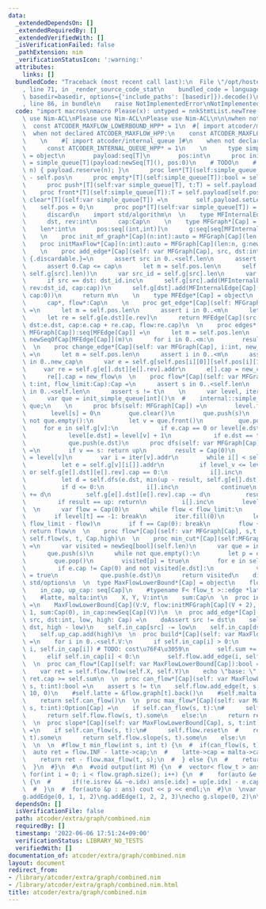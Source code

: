 ```yaml
---
data:
  _extendedDependsOn: []
  _extendedRequiredBy: []
  _extendedVerifiedWith: []
  _isVerificationFailed: false
  _pathExtension: nim
  _verificationStatusIcon: ':warning:'
  attributes:
    links: []
  bundledCode: "Traceback (most recent call last):\n  File \"/opt/hostedtoolcache/Python/3.10.4/x64/lib/python3.10/site-packages/onlinejudge_verify/documentation/build.py\"\
    , line 71, in _render_source_code_stat\n    bundled_code = language.bundle(stat.path,\
    \ basedir=basedir, options={'include_paths': [basedir]}).decode()\n  File \"/opt/hostedtoolcache/Python/3.10.4/x64/lib/python3.10/site-packages/onlinejudge_verify/languages/nim.py\"\
    , line 86, in bundle\n    raise NotImplementedError\nNotImplementedError\n"
  code: "import macros\nmacro Please(x): untyped = nnkStmtList.newTree()\n\nPlease\
    \ use Nim-ACL\nPlease use Nim-ACL\nPlease use Nim-ACL\n\n\nwhen not declared ATCODER_MAXFLOW_LOWERBOUND_HPP:\n\
    \  const ATCODER_MAXFLOW_LOWERBOUND_HPP* = 1\n  #[ import atcoder/maxflow ]#\n\
    \  when not declared ATCODER_MAXFLOW_HPP:\n    const ATCODER_MAXFLOW_HPP* = 1\n\
    \    \n    #[ import atcoder/internal_queue ]#\n    when not declared ATCODER_INTERNAL_QUEUE_HPP:\n\
    \      const ATCODER_INTERNAL_QUEUE_HPP* = 1\n    \n      type simple_queue[T]\
    \ = object\n        payload:seq[T]\n        pos:int\n      proc init_simple_queue*[T]():auto\
    \ = simple_queue[T](payload:newSeq[T](), pos:0)\n    # TODO\n    #      void reserve(int\
    \ n) { payload.reserve(n); }\n      proc len*[T](self:simple_queue[T]):int = self.payload.len\
    \ - self.pos\n      proc empty*[T](self:simple_queue[T]):bool = self.pos == self.payload.len\n\
    \      proc push*[T](self:var simple_queue[T], t:T) = self.payload.add(t)\n  \
    \    proc front*[T](self:simple_queue[T]):T = self.payload[self.pos]\n      proc\
    \ clear*[T](self:var simple_queue[T]) =\n        self.payload.setLen(0)\n    \
    \    self.pos = 0;\n      proc pop*[T](self:var simple_queue[T]) = self.pos.inc\n\
    \      discard\n    import std/algorithm\n  \n    type MFInternalEdge[Cap] = object\n\
    \      dst, rev:int\n      cap:Cap\n    \n    type MFGraph*[Cap] = object\n  \
    \    len*:int\n      pos:seq[(int,int)]\n      g:seq[seq[MFInternalEdge[Cap]]]\n\
    \    \n    proc init_mf_graph*[Cap](n:int):auto = MFGraph[Cap](len:n, g:newSeq[seq[MFInternalEdge[Cap]]](n))\n\
    \    proc initMaxFlow*[Cap](n:int):auto = MFGraph[Cap](len:n, g:newSeq[seq[MFInternalEdge[Cap]]](n))\n\
    \    \n    proc add_edge*[Cap](self: var MFGraph[Cap], src, dst:int, cap:Cap):int\
    \ {.discardable.}=\n      assert src in 0..<self.len\n      assert dst in 0..<self.len\n\
    \      assert 0.Cap <= cap\n      let m = self.pos.len\n      self.pos.add((src,\
    \ self.g[src].len))\n      var src_id = self.g[src].len\n      var dst_id = self.g[dst].len\n\
    \      if src == dst: dst_id.inc\n      self.g[src].add(MFInternalEdge[Cap](dst:dst,\
    \ rev:dst_id, cap:cap))\n      self.g[dst].add(MFInternalEdge[Cap](dst:src, rev:src_id,\
    \ cap:0))\n      return m\n    \n    type MFEdge*[Cap] = object\n      src*, dst*:int\n\
    \      cap*, flow*:Cap\n    \n    proc get_edge*[Cap](self: MFGraph[Cap], i:int):MFEdge[Cap]\
    \ =\n      let m = self.pos.len\n      assert i in 0..<m\n      let e = self.g[self.pos[i][0]][self.pos[i][1]]\n\
    \      let re = self.g[e.dst][e.rev]\n      return MFEdge[Cap](src:self.pos[i][0],\
    \ dst:e.dst, cap:e.cap + re.cap, flow:re.cap)\n  \n    proc edges*[Cap](self:\
    \ MFGraph[Cap]):seq[MFEdge[Cap]] =\n      let m = self.pos.len\n      result =\
    \ newSeqOfCap[MFEdge[Cap]](m)\n      for i in 0..<m:\n        result.add(self.get_edge(i))\n\
    \  \n    proc change_edge*[Cap](self: var MFGraph[Cap], i:int, new_cap, new_flow:Cap)\
    \ =\n      let m = self.pos.len\n      assert i in 0..<m\n      assert new_flow\
    \ in 0..new_cap\n      var e = self.g[self.pos[i][0]][self.pos[i][1]].addr\n \
    \     var re = self.g[e[].dst][e[].rev].addr\n      e[].cap = new_cap - new_flow\n\
    \      re[].cap = new_flow\n  \n    proc flow*[Cap](self: var MFGraph[Cap], s,\
    \ t:int, flow_limit:Cap):Cap =\n      assert s in 0..<self.len\n      assert t\
    \ in 0..<self.len\n      assert s != t\n    \n      var level, iter = newSeq[int](self.len)\n\
    \      var que = init_simple_queue[int]()\n  #    internal::simple_queue<int>\
    \ que;\n    \n      proc bfs(self: MFGraph[Cap]) =\n        level.fill(-1)\n \
    \       level[s] = 0\n        que.clear()\n        que.push(s)\n        while\
    \ not que.empty():\n          let v = que.front()\n          que.pop()\n     \
    \     for e in self.g[v]:\n            if e.cap == 0 or level[e.dst] >= 0: continue\n\
    \            level[e.dst] = level[v] + 1\n            if e.dst == t: return\n\
    \            que.push(e.dst)\n      proc dfs(self: var MFGraph[Cap], v:int, up:Cap):Cap\
    \ =\n        if v == s: return up\n        result = Cap(0)\n        let level_v\
    \ = level[v]\n        var i = iter[v].addr\n        while i[] < self.g[v].len:\n\
    \          let e = self.g[v][i[]].addr\n          if level_v <= level[e[].dst]\
    \ or self.g[e[].dst][e[].rev].cap == 0:\n            i[].inc\n            continue\n\
    \          let d = self.dfs(e.dst, min(up - result, self.g[e[].dst][e[].rev].cap))\n\
    \          if d <= 0:\n            i[].inc\n            continue\n          self.g[v][i[]].cap\
    \ += d\n          self.g[e[].dst][e[].rev].cap -= d\n          result += d\n \
    \         if result == up: return\n          i[].inc\n        level[v] = self.len\n\
    \  \n      var flow = Cap(0)\n      while flow < flow_limit:\n        self.bfs()\n\
    \        if level[t] == -1: break\n        iter.fill(0)\n        let f = self.dfs(t,\
    \ flow_limit - flow)\n        if f == Cap(0): break\n        flow += f\n     \
    \ return flow\n  \n    proc flow*[Cap](self: var MFGraph[Cap], s,t:int):auto =\
    \ self.flow(s, t, Cap.high)\n  \n    proc min_cut*[Cap](self:MFGraph[Cap], s:int):seq[bool]\
    \ =\n      var visited = newSeq[bool](self.len)\n      var que = init_simple_queue[int]()\n\
    \      que.push(s)\n      while not que.empty():\n        let p = que.front()\n\
    \        que.pop()\n        visited[p] = true\n        for e in self.g[p]:\n \
    \         if e.cap != Cap(0) and not visited[e.dst]:\n            visited[e.dst]\
    \ = true\n            que.push(e.dst)\n      return visited\n    discard\n  import\
    \ std/options\n  \n  type MaxFlowLowerBound*[Cap] = object\n    flow: MFGraph[Cap]\n\
    \    in_cap, up_cap: seq[Cap]\n    #typename F< flow_t >::edge *latte, *malta;\n\
    \    #latte, malta:int\n    X, Y, V:int\n    sum:Cap\n  \n  proc initMaxFlowLowerBound*[Cap](V:int):MaxFlowLowerBound[Cap]\
    \ =\n    MaxFlowLowerBound[Cap](V:V, flow:initMFGraph[Cap](V + 2), X:V, Y:V +\
    \ 1, sum:Cap(0), in_cap:newSeq[Cap](V))\n  \n  proc add_edge*[Cap](self: var MaxFlowLowerBound[Cap],\
    \ src, dst:int, low, high: Cap) =\n    doAssert src != dst\n    self.flow.add_edge(src,\
    \ dst, high - low)\n    self.in_cap[src] -= low\n    self.in_cap[dst] += low\n\
    \    self.up_cap.add(high)\n  \n  proc build*[Cap](self: var MaxFlowLowerBound[Cap])\
    \ =\n    for i in 0..<self.V:\n      if self.in_cap[i] > 0:\n        self.flow.add_edge(self.X,\
    \ i, self.in_cap[i]) # TODO: cost\u76F4\u3059\n        self.sum += self.in_cap[i]\n\
    \      elif self.in_cap[i] < 0:\n        self.flow.add_edge(i, self.Y, -self.in_cap[i])\n\
    \  \n  proc can_flow*[Cap](self: var MaxFlowLowerBound[Cap]):bool =\n    self.build()\n\
    \    var ret = self.flow.flow(self.X, self.Y)\n    echo \"base: \", ret\n    return\
    \ ret.cap >= self.sum\n  \n  proc can_flow*[Cap](self: var MaxFlowLowerBound[Cap],\
    \ s, t:int):bool =\n    assert s != t\n    self.flow.add_edge(t, s, Cap.high div\
    \ 10, 0)\n    #self.latte = &flow.graph[t].back()\n    #self.malta = &flow.graph[s].back()\n\
    \    return self.can_flow()\n  \n  proc max_flow*[Cap](self: var MaxFlowLowerBound[Cap],\
    \ s, t:int):Option[Cap] =\n    if self.can_flow(s, t):\n#      self.flow.reset\n\
    \      return self.flow.flow(s, t).some\n    else:\n      return result.T.none\n\
    \  \n  proc slope*[Cap](self: var MaxFlowLowerBound[Cap], s, t:int):Option[seq[Cap]]\
    \ =\n    if self.can_flow(s, t):\n#      self.flow.reset\n  #    return self.flow.slope(s,\
    \ t).some\n      return self.flow.slope(s, t).some\n    else:\n      return result.T.none\n\
    \  \n  \n  #flow_t min_flow(int s, int t) {\n  #  if(can_flow(s, t)) {\n  #  \
    \  auto ret = flow.INF - latte->cap;\n  #    latte->cap = malta->cap = 0;\n  #\
    \    return ret - flow.max_flow(t, s);\n  #  } else {\n  #    return -1;\n  #\
    \  }\n  #}\n  #\n  #void output(int M) {\n  #  vector< flow_t > ans(M);\n  # \
    \ for(int i = 0; i < flow.graph.size(); i++) {\n  #    for(auto &e : flow.graph[i])\
    \ {\n  #      if(!e.isrev && ~e.idx) ans[e.idx] = up[e.idx] - e.cap;\n  #    }\n\
    \  #  }\n  #  for(auto &p : ans) cout << p << endl;\n  #}\n  \nvar g = initMaxFlowLowerBound[int](3)\n\
    g.addEdge(0, 1, 1, 2)\ng.addEdge(1, 2, 2, 3)\necho g.slope(0, 2)\n\n"
  dependsOn: []
  isVerificationFile: false
  path: atcoder/extra/graph/combined.nim
  requiredBy: []
  timestamp: '2022-06-06 17:51:24+09:00'
  verificationStatus: LIBRARY_NO_TESTS
  verifiedWith: []
documentation_of: atcoder/extra/graph/combined.nim
layout: document
redirect_from:
- /library/atcoder/extra/graph/combined.nim
- /library/atcoder/extra/graph/combined.nim.html
title: atcoder/extra/graph/combined.nim
---
```

